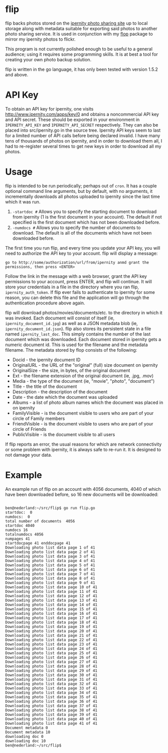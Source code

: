 # flip
flip backs photos stored on the [ipernity photo sharing site](http://www.ipernity.com) up to local storage along with metadata suitable for exporting said photos to another photo sharing service. It is used in conjunction with my [flop](https://github.com/benmesander/flop) package to mirror my ipernity photos to flickr.

This program is not currently polished enough to be useful to a general audience; using it requires some programming skills. It is at best a tool for creating your own photo backup solution.

flip is written in the go language, it has only been tested with version 1.5.2 and above.

API Key
=======
To obtain an API key for ipernity, one visits http://www.ipernity.com/apps/key/0 and obtains a noncommercial API key and API secret. These should be exported in your environment in `IPERNITY_API_KEY` and `IPERNITY_API_SECRET` respectively. They can also be placed into src/ipernity.go in the source tree. Ipernity API keys seem to last for a limited number of API calls before being declared invalid. I have many tens of thousands of photos on ipernity, and in order to download them all, I had to re-register several times to get new keys in order to download all my photos.

Usage
=====
flip is intended to be run periodically; perhaps out of `cron`. It has a couple optional command line arguments, but by default, with no arguments, it incrementally downloads all photos uploaded to ipernity since the last time which it was run.

1. `-startdoc #` Allows you to specify the starting document to download from ipernity (1 is the first document in your accouint). The default if not specified is the first document which has not been downloaded before.
2. `-numdocs #` Allows you to specify the number of documents to download. The default is all of the documents which have not been downloaded before.
 
The first time you run flip, and every time you update your API key, you will need to authorize the API key to your account. flip will display a message:

```go to http://some/authorization/url/from/ipernity anmd grant the permissions, then press <ENTER>```

Follow the link in the message with a web browser, grant the API key permissions to your account, press ENTER, and flip will continue. It will store your credentials in a file in the directory where you ran flip, `ipernity_auth_token`. If flip ever fails to authenticate to ipernity for some reason, you can delete this file and the application will go through the authentication procedure above again.

flip will download photos/movies/documents/etc. to the directory in which it was invoked. Each document will consist of itself (ie, `ipernity_document_id.jpg`) as well as a JSON metadata blob (ie, `ipernity_document_id.json`). flip also stores its persistent state in a file named `ipernity_last_doc`. This simply contains the number of the last document which was downloaded. Each document stored in ipernity gets a numeric document id. This is used for the filename and the metadata filename. The metadata stored by flop consists of the following:

- Docid - the ipernity document ID
- OriginalURL - the URL of the "original" (full) size document on ipernity
- OriginalSize - the size, in bytes, of the original document
- Ext - the filename extension of the original document (ie, .jpg, .mov)
- Media - the type of the document (ie, "movie", "photo", "document")
- Title - the title of the document
- Description - the description of the document
- Date - the date which the document was uploaded
- Albums - a list of photo album names which the document was placed in on ipernity
- FamilyVisible - is the document visible to users who are part of your circle of Family members
- FriendVisible - is the document visible to users who are part of your circle of Friends
- PublicVisible - is the document visible to all users

If flip reports an error, the usual reasons for which are network connectivity or some problem with ipernity, it is always safe to re-run it. It is designed to not damage your data.

Example
=======

An example run of flip on an account with 4056 documents, 4040 of which have been downloaded before, so 16 new documents will be downloaded:
```

ben@nederland:~/src/flip$ go run flip.go
startdoc:  0
numdocs:  0
total number of documents  4056
startdoc 4040
numdocs 16
totalnumdocs 4056
numpages 41
startdocpage 41 enddocpage 41
Downloading photo list data page 1 of 41
Downloading photo list data page 2 of 41
Downloading photo list data page 3 of 41
Downloading photo list data page 4 of 41
Downloading photo list data page 5 of 41
Downloading photo list data page 6 of 41
Downloading photo list data page 7 of 41
Downloading photo list data page 8 of 41
Downloading photo list data page 9 of 41
Downloading photo list data page 10 of 41
Downloading photo list data page 11 of 41
Downloading photo list data page 12 of 41
Downloading photo list data page 13 of 41
Downloading photo list data page 14 of 41
Downloading photo list data page 15 of 41
Downloading photo list data page 16 of 41
Downloading photo list data page 17 of 41
Downloading photo list data page 18 of 41
Downloading photo list data page 19 of 41
Downloading photo list data page 20 of 41
Downloading photo list data page 21 of 41
Downloading photo list data page 22 of 41
Downloading photo list data page 23 of 41
Downloading photo list data page 24 of 41
Downloading photo list data page 25 of 41
Downloading photo list data page 26 of 41
Downloading photo list data page 27 of 41
Downloading photo list data page 28 of 41
Downloading photo list data page 29 of 41
Downloading photo list data page 30 of 41
Downloading photo list data page 31 of 41
Downloading photo list data page 32 of 41
Downloading photo list data page 33 of 41
Downloading photo list data page 34 of 41
Downloading photo list data page 35 of 41
Downloading photo list data page 36 of 41
Downloading photo list data page 37 of 41
Downloading photo list data page 38 of 41
Downloading photo list data page 39 of 41
Downloading photo list data page 40 of 41
Downloading photo list data page 41 of 41
Document metadata 0
Document metadata 10
downloading doc 0
downloading doc 10
ben@nederland:~/src/flip$ 
```




